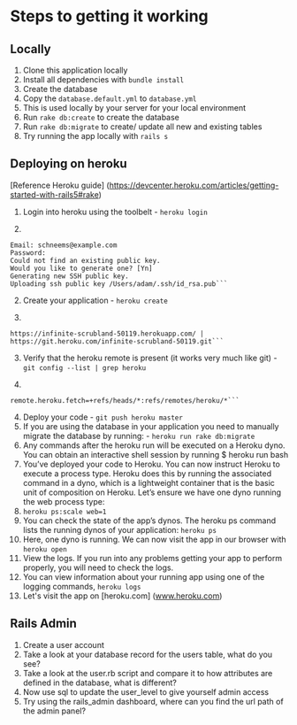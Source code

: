 # Steps to getting it working

## Locally

1. Clone this application locally
2. Install all dependencies with `bundle install`
3. Create the database
  1. Copy the `database.default.yml` to `database.yml`
  2. This is used locally by your server for your local environment
  3. Run `rake db:create` to create the database
  4. Run `rake db:migrate` to create/ update all new and existing tables
4. Try running the app locally with `rails s`

## Deploying on heroku

[Reference Heroku guide] (https://devcenter.heroku.com/articles/getting-started-with-rails5#rake)

1. Login into heroku using the toolbelt - `heroku login`
  1. ```Enter your Heroku credentials.
    Email: schneems@example.com
    Password:
    Could not find an existing public key.
    Would you like to generate one? [Yn]
    Generating new SSH public key.
    Uploading ssh public key /Users/adam/.ssh/id_rsa.pub```
2. Create your application - `heroku create`
  1. ```Creating app... done, infinite-scrubland-50119
    https://infinite-scrubland-50119.herokuapp.com/ | https://git.heroku.com/infinite-scrubland-50119.git```
3. Verify that the heroku remote is present (it works very much like git) - `git config --list | grep heroku
`
  1. ```remote.heroku.url=https://git.heroku.com/infinite-scrubland-50119.git
    remote.heroku.fetch=+refs/heads/*:refs/remotes/heroku/*```
4. Deploy your code - `git push heroku master`
5. If you are using the database in your application you need to manually migrate the database by running: - `heroku run rake db:migrate`
  1. Any commands after the heroku run will be executed on a Heroku dyno. You can obtain an interactive shell session by running $ heroku run bash
6. You’ve deployed your code to Heroku. You can now instruct Heroku to execute a process type. Heroku does this by running the associated command in a dyno, which is a lightweight container that is the basic unit of composition on Heroku.
Let’s ensure we have one dyno running the web process type:
  1. `heroku ps:scale web=1`
  2. You can check the state of the app’s dynos. The heroku ps command lists the running dynos of your application: `heroku ps`
  3. Here, one dyno is running. We can now visit the app in our browser with `heroku open`
7. View the logs. If you run into any problems getting your app to perform properly, you will need to check the logs.
  1. You can view information about your running app using one of the logging commands, `heroku logs`
8. Let's visit the app on [heroku.com] (www.heroku.com)

## Rails Admin

1. Create a user account
2. Take a look at your database record for the users table, what do you see?
3. Take a look at the user.rb script and compare it to how attributes are defined in the database, what is different?
4. Now use sql to update the user_level to give yourself admin access
5. Try using the rails_admin dashboard, where can you find the url path of the admin panel?